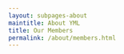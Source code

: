 ```yaml
---
layout: subpages-about
maintitle: About YML
title: Our Members
permalink: /about/members.html
---
```

